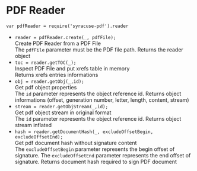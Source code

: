 
# PDF Reader

`var pdfReader = require('syracuse-pdf').reader`

* `reader = pdfReader.create(_, pdfFile);`  
  Create PDF Reader from a PDF File  
  The `pdfFile` parameter must be the PDF file path.
  Returns the reader object 
* `toc = reader.getTOC(_);`  
  Inspect PDF File and put xrefs table in memory  
  Returns xrefs entries informations 
* `obj = reader.getObj(_,id);`  
  Get pdf object properties   
  The `id` parameter represents the object reference id.
  Returns object informations (offset, generation number, letter, length, content, stream)  
* `stream = reader.getObjStream(_,id);`  
  Get pdf object stream in original format   
  The `id` parameter represents the object reference id.
  Returns object stream inflated  
* `hash = reader.getDocumentHash(_, excludeOffsetBegin, excludeOffsetEnd);`  
  Get pdf document hash without signature content  
  The `excludeOffsetBegin` parameter represents the begin offset of signature.
  The `excludeOffsetEnd` parameter represents the end offset of signature.
  Returns document hash required to sign PDF document  
